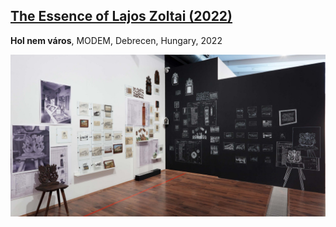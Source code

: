 ## [The Essence of Lajos Zoltai (2022)](/c/projects/zoltai-2022)
**Hol nem város**, MODEM, Debrecen, Hungary, 2022

<a href="/c/projects/zoltai-2022">

![_full](zoltai-2022/zoltai02.jpg)

</a>